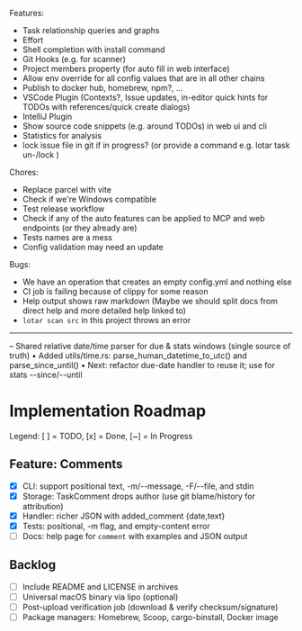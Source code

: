 Features:
- Task relationship queries and graphs
- Effort
- Shell completion with install command
- Git Hooks (e.g. for scanner)
- Project members property (for auto fill in web interface)
- Allow env override for all config values that are in all other chains
- Publish to docker hub, homebrew, npm?, ...
- VSCode Plugin (Contexts?, Issue updates, in-editor quick hints for TODOs with references/quick create dialogs)
- IntelliJ Plugin
- Show source code snippets (e.g. around TODOs) in web ui and cli
- Statistics for analysis
- lock issue file in git if in progress? (or provide a command e.g. lotar task un-/lock <Task-ID>)

Chores:
- Replace parcel with vite
- Check if we're Windows compatible
- Test release workflow
- Check if any of the auto features can be applied to MCP and web endpoints (or they already are)
- Tests names are a mess
- Config validation may need an update

Bugs:
- We have an operation that creates an empty config.yml and nothing else
- CI job is failing because of clippy for some reason
- Help output shows raw markdown (Maybe we should split docs from direct help and more detailed help linked to)
- `lotar scan src` in this project throws an error

---

– Shared relative date/time parser for due & stats windows (single source of truth)
	• Added utils/time.rs: parse_human_datetime_to_utc() and parse_since_until()
	• Next: refactor due-date handler to reuse it; use for stats --since/--until

# Implementation Roadmap

Legend: [ ] = TODO, [x] = Done, [~] = In Progress

## Feature: Comments

- [x] CLI: support positional text, -m/--message, -F/--file, and stdin
- [x] Storage: TaskComment drops author (use git blame/history for attribution)
- [x] Handler: richer JSON with added_comment {date,text}
- [x] Tests: positional, -m flag, and empty-content error
- [ ] Docs: help page for `comment` with examples and JSON output

## Backlog
- [ ] Include README and LICENSE in archives
- [ ] Universal macOS binary via lipo (optional)
- [ ] Post-upload verification job (download & verify checksum/signature)
- [ ] Package managers: Homebrew, Scoop, cargo-binstall, Docker image
